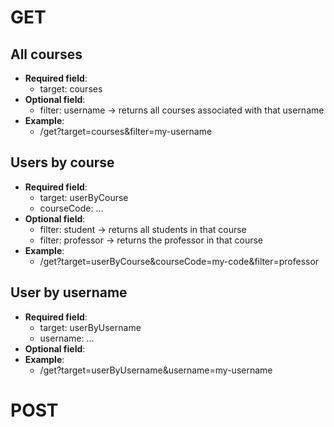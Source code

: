 # GET
## All courses
- **Required field**:
    - target: courses
- **Optional field**:
    - filter: username -> returns all courses associated with that username
- **Example**:
    - /get?target=courses&filter=my-username

## Users by course
- **Required field**:
    - target: userByCourse
    - courseCode: ...
- **Optional field**:
    - filter: student -> returns all students in that course
    - filter: professor -> returns the professor in that course
- **Example**:
    - /get?target=userByCourse&courseCode=my-code&filter=professor

## User by username
- **Required field**:
    - target: userByUsername
    - username: ...
- **Optional field**:
- **Example**:
    - /get?target=userByUsername&username=my-username


# POST